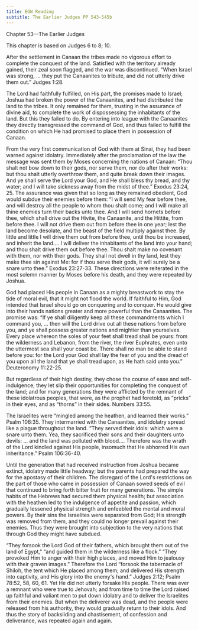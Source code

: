 ```yaml
---
title: EGW Reading
subtitle: The Earlier Judges PP 543-545b
---
```


Chapter 53—The Earlier Judges

This chapter is based on Judges 6 to 8; 10.

After the settlement in Canaan the tribes made no vigorous effort to complete the conquest of the land. Satisfied with the territory already gained, their zeal soon flagged, and the war was discontinued. “When Israel was strong, ... they put the Canaanites to tribute, and did not utterly drive them out.” Judges 1:28.

The Lord had faithfully fulfilled, on His part, the promises made to Israel; Joshua had broken the power of the Canaanites, and had distributed the land to the tribes. It only remained for them, trusting in the assurance of divine aid, to complete the work of dispossessing the inhabitants of the land. But this they failed to do. By entering into league with the Canaanites they directly transgressed the command of God, and thus failed to fulfill the condition on which He had promised to place them in possession of Canaan.

From the very first communication of God with them at Sinai, they had been warned against idolatry. Immediately after the proclamation of the law the message was sent them by Moses concerning the nations of Canaan: “Thou shalt not bow down to their gods, nor serve them, nor do after their works: but thou shalt utterly overthrow them, and quite break down their images. And ye shall serve the Lord your God, and He shall bless thy bread, and thy water; and I will take sickness away from the midst of thee.” Exodus 23:24, 25. The assurance was given that so long as they remained obedient, God would subdue their enemies before them: “I will send My fear before thee, and will destroy all the people to whom thou shalt come; and I will make all thine enemies turn their backs unto thee. And I will send hornets before thee, which shall drive out the Hivite, the Canaanite, and the Hittite, from before thee. I will not drive them out from before thee in one year; lest the land become desolate, and the beast of the field multiply against thee. By little and little I will drive them out from before thee, until thou be increased, and inherit the land.... I will deliver the inhabitants of the land into your hand; and thou shalt drive them out before thee. Thou shalt make no covenant with them, nor with their gods. They shall not dwell in thy land, lest they make thee sin against Me: for if thou serve their gods, it will surely be a snare unto thee.” Exodus 23:27-33. These directions were reiterated in the most solemn manner by Moses before his death, and they were repeated by Joshua.

God had placed His people in Canaan as a mighty breastwork to stay the tide of moral evil, that it might not flood the world. If faithful to Him, God intended that Israel should go on conquering and to conquer. He would give into their hands nations greater and more powerful than the Canaanites. The promise was: “If ye shall diligently keep all these commandments which I command you, ... then will the Lord drive out all these nations from before you, and ye shall possess greater nations and mightier than yourselves. Every place whereon the soles of your feet shall tread shall be yours: from the wilderness and Lebanon, from the river, the river Euphrates, even unto the uttermost sea shall your coast be. There shall no man be able to stand before you: for the Lord your God shall lay the fear of you and the dread of you upon all the land that ye shall tread upon, as He hath said unto you.” Deuteronomy 11:22-25.

But regardless of their high destiny, they chose the course of ease and self-indulgence; they let slip their opportunities for completing the conquest of the land; and for many generations they were afflicted by the remnant of these idolatrous peoples, that were, as the prophet had foretold, as “pricks” in their eyes, and as “thorns” in their sides. Numbers 33:55.

The Israelites were “mingled among the heathen, and learned their works.” Psalm 106:35. They intermarried with the Canaanites, and idolatry spread like a plague throughout the land. “They served their idols: which were a snare unto them. Yea, they sacrificed their sons and their daughters unto devils: ... and the land was polluted with blood.... Therefore was the wrath of the Lord kindled against His people, insomuch that He abhorred His own inheritance.” Psalm 106:36-40.

Until the generation that had received instruction from Joshua became extinct, idolatry made little headway; but the parents had prepared the way for the apostasy of their children. The disregard of the Lord's restrictions on the part of those who came in possession of Canaan sowed seeds of evil that continued to bring forth bitter fruit for many generations. The simple habits of the Hebrews had secured them physical health; but association with the heathen led to the indulgence of appetite and passion, which gradually lessened physical strength and enfeebled the mental and moral powers. By their sins the Israelites were separated from God; His strength was removed from them, and they could no longer prevail against their enemies. Thus they were brought into subjection to the very nations that through God they might have subdued.

“They forsook the Lord God of their fathers, which brought them out of the land of Egypt,” “and guided them in the wilderness like a flock.” “They provoked Him to anger with their high places, and moved Him to jealousy with their graven images.” Therefore the Lord “forsook the tabernacle of Shiloh, the tent which He placed among them; and delivered His strength into captivity, and His glory into the enemy's hand.” Judges 2:12; Psalm 78:52, 58, 60, 61. Yet He did not utterly forsake His people. There was ever a remnant who were true to Jehovah; and from time to time the Lord raised up faithful and valiant men to put down idolatry and to deliver the Israelites from their enemies. But when the deliverer was dead, and the people were released from his authority, they would gradually return to their idols. And thus the story of backsliding and chastisement, of confession and deliverance, was repeated again and again.